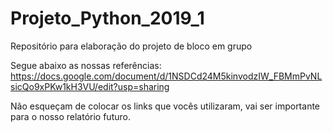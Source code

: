# Projeto_Python_2019_1
Repositório para elaboração do projeto de bloco em grupo

Segue abaixo as nossas referências:
https://docs.google.com/document/d/1NSDCd24M5kinvodzIW_FBMmPvNLsicQo9xPKw1kH3VU/edit?usp=sharing

Não esqueçam de colocar os links que vocês utilizaram, vai ser importante para o nosso relatório futuro. 
